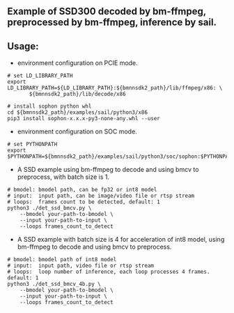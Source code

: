 ## Example of SSD300 decoded by bm-ffmpeg, preprocessed by bm-ffmpeg, inference by sail.

## Usage:

* environment configuration on PCIE mode.

```shell
# set LD_LIBRARY_PATH
export LD_LIBRARY_PATH=${LD_LIBRARY_PATH}:${bmnnsdk2_path}/lib/ffmpeg/x86: \
       ${bmnnsdk2_path}/lib/decode/x86

# install sophon python whl
cd ${bmnnsdk2_path}/examples/sail/python3/x86
pip3 install sophon-x.x.x-py3-none-any.whl --user
```

* environment configuration on SOC mode.

```shell
# set PYTHONPATH
export $PYTHONPATH=${bmnnsdk2_path}/examples/sail/python3/soc/sophon:$PYTHONPATH
```

* A SSD example using bm-ffmpeg to decode and using bmcv to preprocess, with batch size is 1.

```shell
# bmodel: bmodel path, can be fp32 or int8 model
# input:  input path, can be image/video file or rtsp stream
# loops:  frames count to be detected, default: 1
python3 ./det_ssd_bmcv.py \
    --bmodel your-path-to-bmodel \
    --input your-path-to-input \
    --loops frames_count_to_detect
```

* A SSD example with batch size is 4 for acceleration of int8 model, using bm-ffmpeg to decode and using bmcv to preprocess.

```shell
# bmodel: bmodel path of int8 model
# input:  input path, video file or rtsp stream
# loops:  loop number of inference, each loop processes 4 frames. default: 1
python3 ./det_ssd_bmcv_4b.py \
    --bmodel your-path-to-bmodel \
    --input your-path-to-input \
    --loops frames_count_to_detect
```

